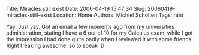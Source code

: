 Title: Miracles still exist
Date: 2006-04-19 15:47:34
Slug: 20060419-miracles-still-exist
Location: Home
Authors: Michiel Scholten
Tags: rant

<p>Yay. Just yay. Got an email a few moments ago from my universities administration, stating I have a 6 out of 10 for my Calculus exam, while I got the impression I had done quite badly when I reviewed it with some friends. Right freaking awesome, so to speak :D</p>